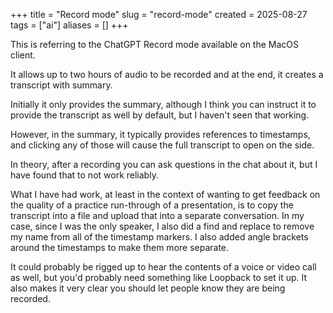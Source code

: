 +++
title = "Record mode"
slug = "record-mode"
created = 2025-08-27
tags = ["ai"]
aliases = []
+++

This is referring to the ChatGPT Record mode available on the MacOS client.

It allows up to two hours of audio to be recorded and at the end, it creates a transcript with summary.

Initially it only provides the summary, although I think you can instruct it to provide the transcript as well by default, but I haven't seen that working.

However, in the summary, it typically provides references to timestamps, and clicking any of those will cause the full transcript to open on the side.

In theory, after a recording you can ask questions in the chat about it, but I have found that to not work reliably.

What I have had work, at least in the context of wanting to get feedback on the quality of a practice run-through of a presentation, is to copy the transcript into a file and upload that into a separate conversation. In my case, since I was the only speaker, I also did a find and replace to remove my name from all of the timestamp markers. I also added angle brackets around the timestamps to make them more separate.

It could probably be rigged up to hear the contents of a voice or video call as well, but you'd probably need something like Loopback to set it up. It also makes it very clear you should let people know they are being recorded.

